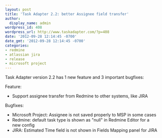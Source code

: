 ```yaml
---
layout: post
title: 'Task Adapter 2.2: better Assignee field transfer'
author:
  display_name: admin
wordpress_id: 408
wordpress_url: http://www.taskadapter.com/?p=408
date: '2012-09-28 12:14:45 -0700'
date_gmt: '2012-09-28 12:14:45 -0700'
categories:
- redmine
- atlassian jira
- release
- microsoft project
---
```

<p>Task Adapter version 2.2 has 1 new feature and 3 important bugfixes:</p>
<p>Feature:</p>
<ul>
<li>Support assignee transfer from Redmine to other systems, like JIRA</li>

</ul>

Bugfixes:</p>
<ul>
<li>Microsoft Project: Assignee is not saved properly to MSP in some cases</li>
<li>Redmine: default task type is shown as "null" in Redmine Editor for a new config</li>
<li>JIRA: Estimated Time field is not shown in Fields Mapping panel for JIRA</li>

</ul></p>
